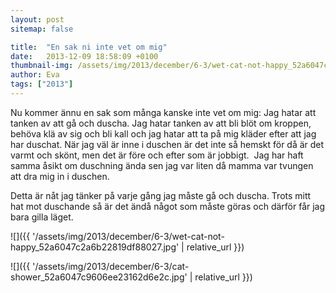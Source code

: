 ```yaml
---
layout: post
sitemap: false

title:  "En sak ni inte vet om mig"
date:   2013-12-09 18:58:09 +0100
thumbnail-img: /assets/img/2013/december/6-3/wet-cat-not-happy_52a6047c2a6b22819df88027.jpg
author: Eva
tags: ["2013"]
---
```


Nu kommer ännu en sak som många kanske inte vet om mig: Jag hatar att tanken av att gå och duscha. Jag hatar tanken av att bli blöt om kroppen, behöva klä av sig och bli kall och jag hatar att ta på mig kläder efter att jag har duschat. När jag väl är inne i duschen är det inte så hemskt för då är det varmt och skönt, men det är före och efter som är jobbigt.  Jag har haft samma åsikt om duschning ända sen jag var liten då mamma var tvungen att dra mig in i duschen. 

Detta är nåt jag tänker på varje gång jag måste gå och duscha. Trots mitt hat mot duschande så är det ändå något som måste göras och därför får jag bara gilla läget.

![]({{ '/assets/img/2013/december/6-3/wet-cat-not-happy_52a6047c2a6b22819df88027.jpg'  | relative_url }})

![]({{ '/assets/img/2013/december/6-3/cat-shower_52a6047c9606ee23162d6e2c.jpg'  | relative_url }})

